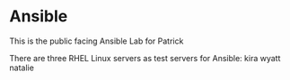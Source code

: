 # Ansible
This is the public facing Ansible Lab for Patrick

There are three RHEL Linux servers as test servers for Ansible:
kira
wyatt
natalie
